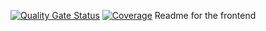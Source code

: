 [![Quality Gate Status](https://sonarcloud.io/api/project_badges/measure?project=OlaiPG_React-app&metric=alert_status)](https://sonarcloud.io/summary/new_code?id=OlaiPG_React-app)
[![Coverage](https://sonarcloud.io/api/project_badges/measure?project=OlaiPG_React-app&metric=coverage)](https://sonarcloud.io/summary/new_code?id=OlaiPG_React-app)
Readme for the frontend
